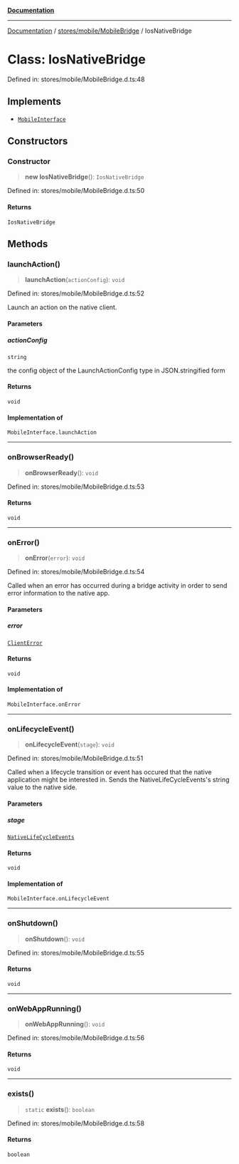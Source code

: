 [**Documentation**](../../../../index.md)

***

[Documentation](../../../../index.md) / [stores/mobile/MobileBridge](../index.md) / IosNativeBridge

# Class: IosNativeBridge

Defined in: stores/mobile/MobileBridge.d.ts:48

## Implements

- [`MobileInterface`](../../api/MobileInterface/type-aliases/MobileInterface.md)

## Constructors

### Constructor

> **new IosNativeBridge**(): `IosNativeBridge`

Defined in: stores/mobile/MobileBridge.d.ts:50

#### Returns

`IosNativeBridge`

## Methods

### launchAction()

> **launchAction**(`actionConfig`): `void`

Defined in: stores/mobile/MobileBridge.d.ts:52

Launch an action on the native client.

#### Parameters

##### actionConfig

`string`

the config object of the LaunchActionConfig type in JSON.stringified form

#### Returns

`void`

#### Implementation of

`MobileInterface.launchAction`

***

### onBrowserReady()

> **onBrowserReady**(): `void`

Defined in: stores/mobile/MobileBridge.d.ts:53

#### Returns

`void`

***

### onError()

> **onError**(`error`): `void`

Defined in: stores/mobile/MobileBridge.d.ts:54

Called when an error has occurred during a bridge activity in order to send error information to the native
app.

#### Parameters

##### error

[`ClientError`](../../../../perspective-client/type-aliases/ClientError.md)

#### Returns

`void`

#### Implementation of

`MobileInterface.onError`

***

### onLifecycleEvent()

> **onLifecycleEvent**(`stage`): `void`

Defined in: stores/mobile/MobileBridge.d.ts:51

Called when a lifecycle transition or event has occured that the native application might be interested in.
Sends the NativeLifeCycleEvents's string value to the native side.

#### Parameters

##### stage

[`NativeLifeCycleEvents`](../../../ClientStore/type-aliases/NativeLifeCycleEvents.md)

#### Returns

`void`

#### Implementation of

`MobileInterface.onLifecycleEvent`

***

### onShutdown()

> **onShutdown**(): `void`

Defined in: stores/mobile/MobileBridge.d.ts:55

#### Returns

`void`

***

### onWebAppRunning()

> **onWebAppRunning**(): `void`

Defined in: stores/mobile/MobileBridge.d.ts:56

#### Returns

`void`

***

### exists()

> `static` **exists**(): `boolean`

Defined in: stores/mobile/MobileBridge.d.ts:58

#### Returns

`boolean`
